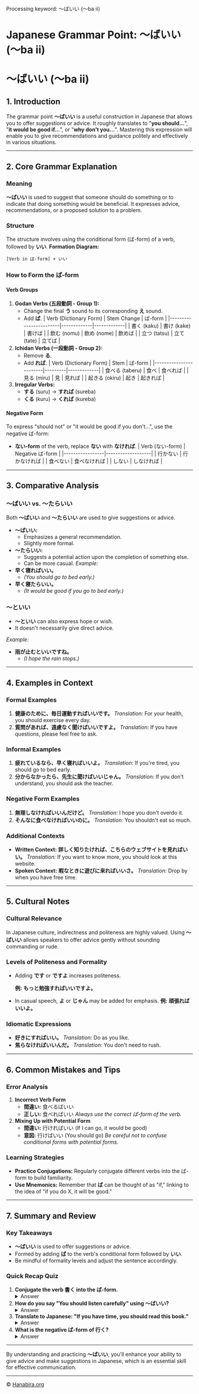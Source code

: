 Processing keyword: ～ばいい (〜ba ii)
# Japanese Grammar Point: ～ばいい (〜ba ii)
# ～ばいい (〜ba ii)
## 1. Introduction
The grammar point **～ばいい** is a useful construction in Japanese that allows you to offer suggestions or advice. It roughly translates to "**you should...**", "**it would be good if...**", or "**why don't you...**". Mastering this expression will enable you to give recommendations and guidance politely and effectively in various situations.

---
## 2. Core Grammar Explanation
### Meaning
**～ばいい** is used to suggest that someone should do something or to indicate that doing something would be beneficial. It expresses advice, recommendations, or a proposed solution to a problem.
### Structure
The structure involves using the conditional form (ば-form) of a verb, followed by **いい**.
**Formation Diagram:**
```
[Verb in ば-form] + いい
```
### How to Form the ば-form
#### Verb Groups
1. **Godan Verbs (五段動詞 - Group 1):**
   - Change the final **う** sound to its corresponding **え** sound.
   - Add **ば**.
   | Verb (Dictionary Form) | Stem Change | ば-form     |
   |------------------------|-------------|-------------|
   | 書く (kaku)            | 書け (kake) | 書けば      |
   | 飲む (nomu)            | 飲め (nome) | 飲めば      |
   | 立つ (tatsu)           | 立て (tate) | 立てば      |
2. **Ichidan Verbs (一段動詞 - Group 2):**
   - Remove **る**.
   - Add **れば**.
   | Verb (Dictionary Form) | Stem    | ば-form     |
   |------------------------|---------|-------------|
   | 食べる (taberu)         | 食べ    | 食べれば    |
   | 見る (miru)            | 見      | 見れば      |
   | 起きる (okiru)         | 起き    | 起きれば    |
3. **Irregular Verbs:**
   - **する** (suru) → **すれば** (sureba)
   - **くる** (kuru) → **くれば** (kureba)
#### Negative Form
To express "should not" or "it would be good if you don't...", use the negative ば-form:
- **ない-form** of the verb, replace **ない** with **なければ**.
   | Verb (ない-form) | Negative ば-form  |
   |-----------------|-------------------|
   | 行かない         | 行かなければ      |
   | 食べない         | 食べなければ      |
   | しない           | しなければ        |
---
## 3. Comparative Analysis
### ～ばいい vs. ～たらいい
Both **～ばいい** and **～たらいい** are used to give suggestions or advice.
- **～ばいい:**
  - Emphasizes a general recommendation.
  - Slightly more formal.
- **～たらいい:**
  - Suggests a potential action upon the completion of something else.
  - Can be more casual.
*Example:*
- **早く寝ればいい。**
  - *(You should go to bed early.)*
- **早く寝たらいい。**
  - *(It would be good if you go to bed early.)*
### ～といい
- **～といい** can also express hope or wish.
- It doesn't necessarily give direct advice.
  
*Example:*
- **雨が止むといいですね。**
  - *(I hope the rain stops.)*
---
## 4. Examples in Context
### Formal Examples
1. **健康のために、毎日運動すればいいです。**
   *Translation:* For your health, you should exercise every day.
2. **質問があれば、遠慮なく聞けばいいですよ。**
   *Translation:* If you have questions, please feel free to ask.
### Informal Examples
1. **疲れているなら、早く寝ればいいよ。**
   *Translation:* If you're tired, you should go to bed early.
2. **分からなかったら、先生に聞けばいいじゃん。**
   *Translation:* If you don't understand, you should ask the teacher.
### Negative Form Examples
1. **無理しなければいいんだけど。**
   *Translation:* I hope you don't overdo it.
2. **そんなに食べなければいいのに。**
   *Translation:* You shouldn't eat so much.
### Additional Contexts
- **Written Context:**
  **詳しく知りたければ、こちらのウェブサイトを見ればいい。**
  *Translation:* If you want to know more, you should look at this website.
- **Spoken Context:**
  **暇なときに遊びに来ればいいさ。**
  *Translation:* Drop by when you have free time.
---
## 5. Cultural Notes
### Cultural Relevance
In Japanese culture, indirectness and politeness are highly valued. Using **～ばいい** allows speakers to offer advice gently without sounding commanding or rude.
### Levels of Politeness and Formality
- Adding **です** or **ですよ** increases politeness.
  
  **例:** **もっと勉強すればいいですよ。**
- In casual speech, **よ** or **じゃん** may be added for emphasis.
  **例:** **頑張ればいいよ。**
### Idiomatic Expressions
- **好きにすればいい。**
  *Translation:* Do as you like.
- **焦らなければいいんだ。**
  *Translation:* You don't need to rush.
---
## 6. Common Mistakes and Tips
### Error Analysis
1. **Incorrect Verb Form**
   - **間違い:** 食べるばいい
   - **正しい:** 食べればいい
   *Always use the correct ば-form of the verb.*
2. **Mixing Up with Potential Form**
   - **間違い:** 行ければいい (If I can go, it would be good)
   - **意図:** 行けばいい (You should go)
   *Be careful not to confuse conditional forms with potential forms.*
### Learning Strategies
- **Practice Conjugations:** Regularly conjugate different verbs into the ば-form to build familiarity.
- **Use Mnemonics:** Remember that **ば** can be thought of as "if," linking to the idea of "if you do X, it will be good."
---
## 7. Summary and Review
### Key Takeaways
- **～ばいい** is used to offer suggestions or advice.
- Formed by adding **ば** to the verb's conditional form followed by **いい**.
- Be mindful of formality levels and adjust the sentence accordingly.
### Quick Recap Quiz
1. **Conjugate the verb 書く into the ば-form.**
   <details><summary>Answer</summary>書けば</details>
2. **How do you say "You should listen carefully" using ～ばいい?**
   <details><summary>Answer</summary>注意深く聞けばいい。</details>
3. **Translate to Japanese: "If you have time, you should read this book."**
   <details><summary>Answer</summary>時間があれば、この本を読めばいい。</details>
4. **What is the negative ば-form of 行く?**
   <details><summary>Answer</summary>行かなければ</details>
---
By understanding and practicing **～ばいい**, you'll enhance your ability to give advice and make suggestions in Japanese, which is an essential skill for effective communication.


---

© [Hanabira.org](https://hanabira.org)
